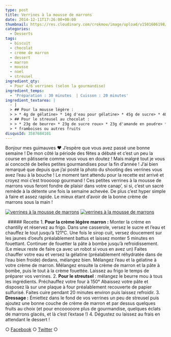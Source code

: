 ```yaml
---
type: post
title: Verrines à la mousse de marrons
date: 2014-12-11T17:26:00+00:00
thumbnail: https://res.cloudinary.com/crokmou/image/upload/v1501606198/verrine-mousse-marron-streusel-chocolat-framboise-recette-blog-crokmou-160x107_rdodyo.jpg
categories: 
  - Desserts
tags: 
  - biscuit
  - chocolat
  - crème de marron
  - dessert
  - marron
  - mousse
  - noel
  - streusel
ingredient_qty: 
  - Pour 4/6 verrines (selon la gourmandise)
ingredient_temps: 
  - 'Préparation : 30 minutes  | Cuisson : 20 minutes'
ingredient_textarea: |
  - |
  > ## Pour la mousse légère :
  > > * 4g de gélatine> * 14g d'eau pour gélatine> * 45g de sucre> * 40g de jaunes d'oeufs> * 114g de crème fraîche liquide à 30% de M.G> * 140g de crème de marron
  > ## Pour le streusel au chocolat :
  > > * 23g de beurre> * 23g de sucre roux> * 23g d'amande en poudre> * 1 pincée de sel> * 17g de farine> * 4g de cacao en poudre
  > * framboises ou autres fruits
disqusId: 3587684101
---
```


Bonjour mes guimauves ❤ J’espère que vous avez passé une bonne semaine ! De mon côté la période des fêtes a débuté et c’est un peu la course en pâtisserie comme vous vous en doutez ! Mais malgré tout je vous ai concocté de belles petites gourmandises pour la fin d’année ! J’ai bien remarqué que depuis que j’ai posté la photo du shooting des verrines vous avez l’eau à la bouche ! Le moment tant attendu pour la recette est arrivé et croyez moi c’est trooooop gourmand ! Ces petites verrines à la mousse de marrons vous feront fondre de plaisir dans votre canap’, si si, c’est un sacré remède à la détente une fois la semaine achevée. De plus c’est hyper simple à faire et assez rapide. Le mieux étant d’avoir de la bonne crème de marrons sous la main !  

[![verrines à la mousse de marrons](https://res.cloudinary.com/crokmou/image/upload/v1501606200/verrine-mousse-marron-streusel-chocolat-framboise-recette-blog-crokmou-2_cfvogj.jpg)](https://res.cloudinary.com/crokmou/image/upload/v1501606200/verrine-mousse-marron-streusel-chocolat-framboise-recette-blog-crokmou-2_cfvogj.jpg) [![verrines à la mousse de marrons](https://res.cloudinary.com/crokmou/image/upload/v1501606200/verrine-mousse-marron-streusel-chocolat-framboise-recette-blog-crokmou-1_a5z4ic.jpg)](https://res.cloudinary.com/crokmou/image/upload/v1501606200/verrine-mousse-marron-streusel-chocolat-framboise-recette-blog-crokmou-1_a5z4ic.jpg)

  ##### Recette 1\. **Pour la crème légère marron :** Monter la crème en chantilly et réservez au frigo. Dans une casserole, versez le sucre et l’eau et chauffez le tout jusqu’à 121°C. Une fois le sirop cuit, versez doucement sur les jaunes d’oeufs préalablement battus et laissez monter 5 minutes en fouettant. Continuer de fouetter la pâte à bombe jusqu’à refroidissement. (Le mieux reste de faire ça avec un robot si vous en avez un) Faites chauffer votre eau et versez la gélatine (préalablement réhydratée dans de l’eau bien froide) dedans, mélangez bien. Mélangez l’eau et la gélatine à votre crème de marron. Mélangez ensuite la crème de marron et la pâte à bombe, puis le tout à la crème fouettée. Laissez au frigo le temps de préparer vos verrines. 2\. **Pour le streutsel** : mélangez le beurre mou à tous les ingrédients. Préchauffez votre four à 150° Abaissez votre pâte et disposez là sur une plaque à four préalablement recouverte de papier sulfurisé. Faites cuire pendant 20 minutes environ puis laissez refroidir. 3\. **Dressage :** Émiettez dans le fond de vos verrines un peu de streusel puis ajoutez une bonne couche de crème de marron et par dessus quelques fruits au choix (et pour encooooore plus de gourmandise, quelques éclats de marrons glacés, et là c’est l’extase !) 4\. Dégustez ou laissez au frais en attendant le dessert !  

○ [Facebook](https://www.facebook.com/crokmou.blog) ○ [Twitter](https://twitter.com/Crokmou) ○